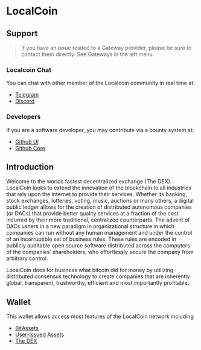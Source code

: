 # LocalCoin

## Support

>If you have an issue related to a Gateway provider, please be sure to contact them directly. See Gateways in the left menu.

### Localcoin Chat
You can chat with other member of the Localcoin community in real time at:

- [Telegram](https://t.me/LocalCoinIS)
- [Discord](https://discord.gg/GsjQfAJ)

### Developers
If you are a software developer, you may contribute via a bounty system at:

- [Github UI](https://github.com/localcoinis/localcoin-ui)
- [Github Core](https://github.com/localcoinis/localcoin-core) 

## Introduction
Welcome to the worlds fastest decentralized exchange (The DEX).
LocalCoin looks to extend the innovation of the blockchain to all industries
that rely upon the internet to provide their services. Whether its banking,
stock exchanges, lotteries, voting, music, auctions or many others, a digital
public ledger allows for the creation of distributed autonomous companies (or
DACs) that provide better quality services at a fraction of the cost incurred by
their more traditional, centralized counterparts. The advent of DACs ushers in a
new paradigm in organizational structure in which companies can run without any
human management and under the control of an incorruptible set of business
rules. These rules are encoded in publicly auditable open source software
distributed across the computers of the companies’ shareholders, who
effortlessly secure the company from arbitrary control.

LocalCoin does for business what bitcoin did for money by utilizing distributed
consensus technology to create companies that are inherently global,
transparent, trustworthy, efficient and most importantly profitable.

## Wallet
This wallet allows access most features of the LocalCoin network including

- [BitAssets](/help/assets/mpa)
- [User-Issued Assets](/help/assets/uia)
- [The DEX](/help/dex/introduction)
